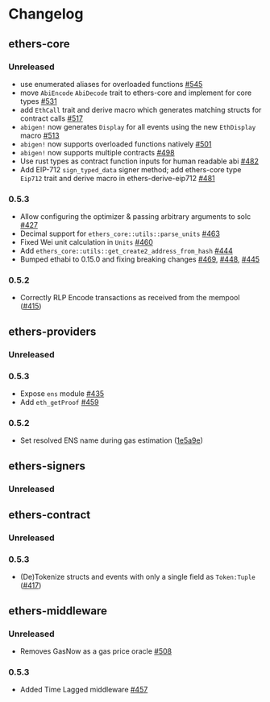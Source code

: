 # Changelog

## ethers-core

### Unreleased

- use enumerated aliases for overloaded functions [#545](https://github.com/gakonst/ethers-rs/pull/545)
- move `AbiEncode` `AbiDecode` trait to ethers-core and implement for core types [#531](https://github.com/gakonst/ethers-rs/pull/531)
- add `EthCall` trait and derive macro which generates matching structs for contract calls [#517](https://github.com/gakonst/ethers-rs/pull/517)
- `abigen!` now generates `Display` for all events using the new `EthDisplay` macro [#513](https://github.com/gakonst/ethers-rs/pull/513)
- `abigen!` now supports overloaded functions natively [#501](https://github.com/gakonst/ethers-rs/pull/501)
- `abigen!` now supports multiple contracts [#498](https://github.com/gakonst/ethers-rs/pull/498)
- Use rust types as contract function inputs for human readable abi [#482](https://github.com/gakonst/ethers-rs/pull/482)
- Add EIP-712 `sign_typed_data` signer method; add ethers-core type `Eip712` trait and derive macro in ethers-derive-eip712 [#481](https://github.com/gakonst/ethers-rs/pull/481)

### 0.5.3

- Allow configuring the optimizer & passing arbitrary arguments to solc [#427](https://github.com/gakonst/ethers-rs/pull/427)
- Decimal support for `ethers_core::utils::parse_units` [#463](https://github.com/gakonst/ethers-rs/pull/463)
- Fixed Wei unit calculation in `Units` [#460](https://github.com/gakonst/ethers-rs/pull/460)
- Add `ethers_core::utils::get_create2_address_from_hash` [#444](https://github.com/gakonst/ethers-rs/pull/444)
- Bumped ethabi to 0.15.0 and fixing breaking changes [#469](https://github.com/gakonst/ethers-rs/pull/469), [#448](https://github.com/gakonst/ethers-rs/pull/448), [#445](https://github.com/gakonst/ethers-rs/pull/445)

### 0.5.2

- Correctly RLP Encode transactions as received from the mempool ([#415](https://github.com/gakonst/ethers-rs/pull/415))

## ethers-providers

### Unreleased

### 0.5.3

- Expose `ens` module [#435](https://github.com/gakonst/ethers-rs/pull/435)
- Add `eth_getProof` [#459](https://github.com/gakonst/ethers-rs/pull/459)

### 0.5.2

- Set resolved ENS name during gas estimation ([1e5a9e](https://github.com/gakonst/ethers-rs/commit/1e5a9efb3c678eecd43d5c341b4932da35445831))

## ethers-signers

### Unreleased

## ethers-contract

### Unreleased

### 0.5.3

- (De)Tokenize structs and events with only a single field as `Token:Tuple` ([#417](https://github.com/gakonst/ethers-rs/pull/417))

## ethers-middleware

### Unreleased

- Removes GasNow as a gas price oracle [#508](https://github.com/gakonst/ethers-rs/pull/508)

### 0.5.3

- Added Time Lagged middleware [#457](https://github.com/gakonst/ethers-rs/pull/457)
